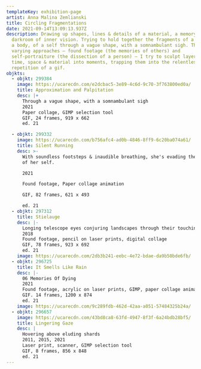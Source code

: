 ```yaml
---
templateKey: exhibition-page
artist: Anna Malina Zemlianski
title: Circling Fragmentations
date: 2021-09-14T13:09:13.937Z
description: Drawing up shapes, lines & details of a material, a memory, in the
  darkroom of inner vision. Trying to hold together the fragments of a being, of
  a body, of a self through a vague shape, with a somnambulant sigh. Through
  varying approaches – found footage (the memories of others) and
  self-portraiture (the dissection of a person) – I try to sculpt layers of
  time, space & material into moments, trapping them into the relentless
  repetition of a gif.
objkts:
  - objkt: 299384
    image: https://ucarecdn.com/e2dcbac5-3e89-4c6d-9c70-3f763800ed0a/
    title: Approximation and Palpitation
    desc: |+
      Through a vague shape, with a somnambulant sigh 
      2021
      Paper collage, GIMP selection tool 
      GIF, 24 frames, 919 x 662
      ed. 21

  - objkt: 299332
    image: https://ucarecdn.com/b756afc4-ad0b-4846-8ff9-6c20ba074a61/
    title: Silent Running
    desc: >-
      With soundless footsteps & inaudible breathing, she's evading the grasping
      of her self.

      2021

      Found footage, Paper collage animation

      GIF, 82 frames, 621 x 493

      ed. 21
  - objkt: 297312
    title: Stielauge
    desc: |-
      Longing telescope eyes conjuring landscapes through their touching gaze.
      2018
      Found footage, pencil on laser prints, digital collage 
      GIF, 78 frames, 923 x 692
      ed. 21
    image: https://ucarecdn.com/2db3b241-eebc-4e72-bdae-da9b50bde6fb/
  - objkt: 296725
    title: It Smells Like Rain
    desc: |-
      06 Memories Of Dying
      2021
      Found footage, acrylic on laser prints, GIMP, paper collage animation
      GIF. 14 frames, 1200 x 874
      ed. 21
    image: https://ucarecdn.com/9c289fdb-462d-42aa-a051-57484325b24a/
  - objkt: 296657
    image: https://ucarecdn.com/43bd8ca8-63fd-4947-8f3f-6a24bdb28bf5/
    title: Lingering Gaze
    desc: |
      Hovering above eluding shards
      2011, 2015, 2021
      Laser print, scanner, GIMP selection tool
      GIF, 8 frames, 856 x 848
      ed. 21
---
```


